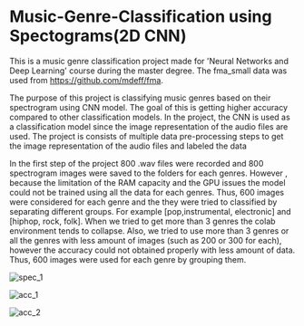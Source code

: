 # Music-Genre-Classification using Spectograms(2D CNN)
This is a music genre classification project made for 'Neural Networks and Deep Learning' course during the master degree. The fma_small data was used from https://github.com/mdeff/fma.

The purpose of this project is classifying music genres
based on their spectrogram using CNN model. The goal of
this is getting higher accuracy compared to other classification
models. In the project, the CNN is used as a classification
model since the image representation of the audio files are
used. The project is consists of multiple data pre-processing
steps to get the image representation of the audio files and
labeled the data

In the first step of the project 800 .wav files were recorded
and 800 spectrogram images were saved to the folders for each
genres. However , because the limitation of the RAM capacity
and the GPU issues the model could not be trained using all
the data for each genres. Thus, 600 images were considered for
each genre and the they were tried to classified by separating
different groups. For example [pop,instrumental, electronic]
and [hiphop, rock, folk]. When we tried to get more than 3
genres the colab environment tends to collapse. Also, we tried
to use more than 3 genres or all the genres with less amount
of images (such as 200 or 300 for each), however the accuracy
could not obtained properly with less amount of data. Thus,
600 images were used for each genre by grouping them.

![spec_1](https://user-images.githubusercontent.com/14100704/226654676-129e2b95-0756-4b9b-b504-25cef28aca8a.PNG)

![acc_1](https://user-images.githubusercontent.com/14100704/226655141-ae19234f-dc48-4985-9d4e-479fbc04b795.PNG)

![acc_2](https://user-images.githubusercontent.com/14100704/226655173-53692fcb-798a-4d93-9422-07e85b517c91.PNG)
